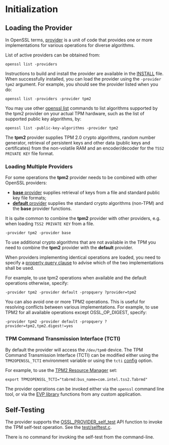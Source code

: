 # Initialization

## Loading the Provider

In OpenSSL terms,
[provider](https://www.openssl.org/docs/manmaster/man7/provider.html) is a unit
of code that provides one or more implementations for various operations for
diverse algorithms.

List of active providers can be obtained from:
```
openssl list -providers
```

Instructions to build and install the provider are available in the
[INSTALL](INSTALL.md) file. When successfully installed, you can load the
provider using the `-provider tpm2` argument. For example, you should see the
provider listed when you do:
```
openssl list -providers -provider tpm2
```

You may use other
[openssl list](https://www.openssl.org/docs/manmaster/man1/openssl-list.html)
commands to list algorithms supported by the tpm2 provider on your actual TPM
hardware, such as the list of supported public key algorithms, by:
```
openssl list -public-key-algorithms -provider tpm2
```

The **tpm2** provider supplies TPM 2.0 crypto algorithms, random number generator,
retrieval of persistent keys and other data (public keys and certificates) from
the non-volatile RAM and an encoder/decoder for the `TSS2 PRIVATE KEY` file format.

### Loading Multiple Providers

For some operations the **tpm2** provider needs to be combined with other
OpenSSL providers:
 * [**base** provider](https://www.openssl.org/docs/manmaster/man7/OSSL_PROVIDER-base.html)
   supplies retrieval of keys from a file and standard public key file formats;
 * [**default** provider](https://www.openssl.org/docs/manmaster/man7/OSSL_PROVIDER-default.html)
   supplies the standard crypto algorithms (non-TPM) and the **base** provider
   functions.

It is quite common to combine the **tpm2** provider with other providers, e.g.
when loading `TSS2 PRIVATE KEY` from a file.
```
-provider tpm2 -provider base
```

To use additional crypto algorithms that are not available in the TPM you need
to combine the **tpm2** provider with the **default** provider.

When providers implementing identical operations are loaded, you need to specify a
[property query clause](https://www.openssl.org/docs/manmaster/man7/property.html)
to advise which of the two implementations shall be used.

For example, to use tpm2 operations when available and the default operations
otherwise, specify:
```
-provider tpm2 -provider default -propquery ?provider=tpm2
```

You can also avoid one or more TPM2 operations. This is useful for resolving
conflicts between various implementations. For example, to use TPM2 for all
available operations except OSSL_OP_DIGEST, specify:
```
-provider tpm2 -provider default -propquery ?provider=tpm2,tpm2.digest!=yes
```

### TPM Command Transmission Interface (TCTI)

By default the provider will access the `/dev/tpm0` device. The TPM Command
Transmission Interface (TCTI) can be modified either using the
`TPM2OPENSSL_TCTI` environment variable or using the `tcti`
[config](https://www.openssl.org/docs/manmaster/man5/config.html)
option.

For example, to use the
[TPM2 Resource Manager](https://github.com/tpm2-software/tpm2-abrmd)
set:
```
export TPM2OPENSSL_TCTI="tabrmd:bus_name=com.intel.tss2.Tabrmd"
```

The provider operations can be invoked either via the `openssl` command line
tool, or via the
[EVP library](https://www.openssl.org/docs/manmaster/man7/evp.html) functions
from any custom application.


## Self-Testing

The provider supports the
[OSSL_PROVIDER_self_test](https://www.openssl.org/docs/manmaster/man3/OSSL_PROVIDER_self_test.html)
API function to invoke the TPM self-test operation.
See the [test/selftest.c](../test/selftest.c).

There is no command for invoking the self-test from the command-line.
